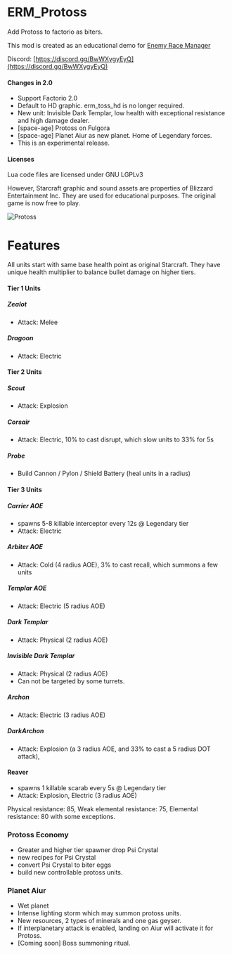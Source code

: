 # ERM_Protoss
Add Protoss to factorio as biters.

This mod is created as an educational demo for [Enemy Race Manager](https://mods.factorio.com/mod/enemyracemanager)

Discord:  [https://discord.gg/BwWXygyEyQ](https://discord.gg/BwWXygyEyQ)


#### Changes in 2.0
- Support Factorio 2.0
- Default to HD graphic. erm_toss_hd is no longer required.
- New unit: Invisible Dark Templar, low health with exceptional resistance and high damage dealer.
- [space-age] Protoss on Fulgora
- [space-age] Planet Aiur as new planet. Home of Legendary forces.
- This is an experimental release.

#### Licenses
Lua code files are licensed under GNU LGPLv3

However, Starcraft graphic and sound assets are properties of Blizzard Entertainment Inc.  They are used for educational purposes. The original game is now free to play.


![Protoss](https://assets-mod.factorio.com/assets/0fbda3f72b75b0e6bc0a36d4f271cd67f21daa8e.png "Protoss")

# Features
All units start with same base health point as original Starcraft. They have unique health multiplier to balance bullet damage on higher tiers.

#### Tier 1 Units
##### Zealot 
- Attack: Melee 
##### Dragoon
- Attack: Electric


#### Tier 2 Units
##### Scout
- Attack: Explosion

##### Corsair
- Attack: Electric, 10% to cast disrupt, which slow units to 33% for 5s

##### Probe
- Build Cannon / Pylon / Shield Battery (heal units in a radius)


#### Tier 3 Units
##### Carrier AOE
- spawns 5-8 killable interceptor every 12s @ Legendary tier
- Attack: Electric

##### Arbiter AOE
- Attack: Cold (4 radius AOE), 3% to cast recall, which summons a few units

##### Templar AOE
- Attack: Electric (5 radius AOE)

##### Dark Templar
- Attack: Physical (2 radius AOE)

##### Invisible Dark Templar
- Attack: Physical (2 radius AOE)
- Can not be targeted by some turrets.

##### Archon
- Attack: Electric (3 radius AOE)

##### DarkArchon
- Attack: Explosion (a 3 radius AOE, and 33% to cast a 5 radius DOT attack),

#### Reaver 
- spawns 1 killable scarab every 5s @ Legendary tier
- Attack: Explosion, Electric (3 radius AOE)

Physical resistance: 85, Weak elemental resistance: 75, Elemental resistance: 80 with some exceptions.


### Protoss Economy
- Greater and higher tier spawner drop Psi Crystal
- new recipes for Psi Crystal
- convert Psi Crystal to biter eggs
- build new controllable protoss units.

### Planet Aiur
- Wet planet
- Intense lighting storm which may summon protoss units.
- New resources, 2 types of minerals and one gas geyser.
- If interplanetary attack is enabled, landing on Aiur will activate it for Protoss.
- [Coming soon] Boss summoning ritual.